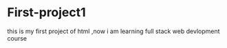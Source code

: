 # First-project1
this is my first project of html ,now i am learning full stack web devlopment course
